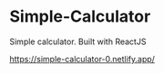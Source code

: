 # Simple-Calculator
Simple calculator. Built with ReactJS

https://simple-calculator-0.netlify.app/
